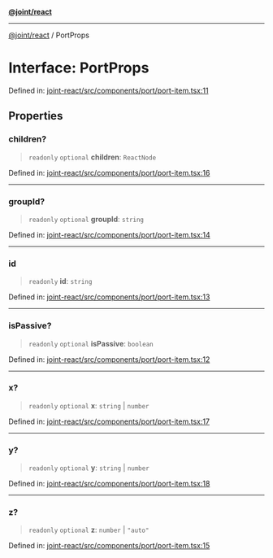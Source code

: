[**@joint/react**](../README.md)

***

[@joint/react](../README.md) / PortProps

# Interface: PortProps

Defined in: [joint-react/src/components/port/port-item.tsx:11](https://github.com/samuelgja/joint/blob/main/packages/joint-react/src/components/port/port-item.tsx#L11)

## Properties

### children?

> `readonly` `optional` **children**: `ReactNode`

Defined in: [joint-react/src/components/port/port-item.tsx:16](https://github.com/samuelgja/joint/blob/main/packages/joint-react/src/components/port/port-item.tsx#L16)

***

### groupId?

> `readonly` `optional` **groupId**: `string`

Defined in: [joint-react/src/components/port/port-item.tsx:14](https://github.com/samuelgja/joint/blob/main/packages/joint-react/src/components/port/port-item.tsx#L14)

***

### id

> `readonly` **id**: `string`

Defined in: [joint-react/src/components/port/port-item.tsx:13](https://github.com/samuelgja/joint/blob/main/packages/joint-react/src/components/port/port-item.tsx#L13)

***

### isPassive?

> `readonly` `optional` **isPassive**: `boolean`

Defined in: [joint-react/src/components/port/port-item.tsx:12](https://github.com/samuelgja/joint/blob/main/packages/joint-react/src/components/port/port-item.tsx#L12)

***

### x?

> `readonly` `optional` **x**: `string` \| `number`

Defined in: [joint-react/src/components/port/port-item.tsx:17](https://github.com/samuelgja/joint/blob/main/packages/joint-react/src/components/port/port-item.tsx#L17)

***

### y?

> `readonly` `optional` **y**: `string` \| `number`

Defined in: [joint-react/src/components/port/port-item.tsx:18](https://github.com/samuelgja/joint/blob/main/packages/joint-react/src/components/port/port-item.tsx#L18)

***

### z?

> `readonly` `optional` **z**: `number` \| `"auto"`

Defined in: [joint-react/src/components/port/port-item.tsx:15](https://github.com/samuelgja/joint/blob/main/packages/joint-react/src/components/port/port-item.tsx#L15)
